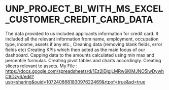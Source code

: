# UNP_PROJECT_BI_WITH_MS_EXCEL_CUSTOMER_CREDIT_CARD_DATA
The data provided to us included applicants information for credit card. It included all the relevant information from name, employment, occupation type, income, assets if any etc.,
Cleaning data (removing blank fields, error fields etc)
Creating KPIs which then acted as the main focus of our dashboard.
Capping data to the amounts calculated using min max and percentile formulas.
Creating pivot tables and charts accordingly. 
Creating slicers relevant to assets.
My File : https://docs.google.com/spreadsheets/d/1Ez2lDjgjLMRw6KlMJNO5iwDywhC9Dzy6/edit?usp=sharing&ouid=107240868183097622469&rtpof=true&sd=true
